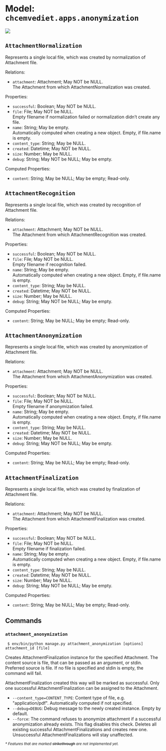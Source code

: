 # Model: `chcemvediet.apps.anonymization`

![](assets/anonymization.svg)

## `AttachmentNormalization`

Represents a single local file, which was created by normalization of Attachment file.

Relations:
* `attachment`: Attachment; May NOT be NULL.\
  The Attachment from which AttachmentNormalization was created.

Properties:
* `successful`: Boolean; May NOT be NULL.
* `file`: File; May NOT be NULL.\
  Empty filename if normalization failed or normalization didn’t create any file.
* `name`: String; May be empty.\
  Automatically computed when creating a new object. Empty, if file.name is empty.
* `content_type`: String; May be NULL.
* `created`: Datetime; May NOT be NULL.
* `size`: Number; May be NULL.
* `debug`: String; May NOT be NULL; May be empty.

Computed Properties:
* `content`: String; May be NULL; May be empty; Read-only.

## `AttachmentRecognition`

Represents a single local file, which was created by recognition of Attachment file.

Relations:
* `attachment`: Attachment; May NOT be NULL.\
  The Attachment from which AttachmentRecognition was created.

Properties:
* `successful`: Boolean; May NOT be NULL.
* `file`: File; May NOT be NULL.\
  Empty filename if recognition failed.
* `name`: String; May be empty.\
  Automatically computed when creating a new object. Empty, if file.name is empty.
* `content_type`: String; May be NULL.
* `created`: Datetime; May NOT be NULL.
* `size`: Number; May be NULL.
* `debug`: String; May NOT be NULL; May be empty.

Computed Properties:
* `content`: String; May be NULL; May be empty; Read-only.

## `AttachmentAnonymization`

Represents a single local file, which was created by anonymization of Attachment file.

Relations:
* `attachment`: Attachment; May NOT be NULL.\
  The Attachment from which AttachmentAnonymization was created.

Properties:
* `successful`: Boolean; May NOT be NULL.
* `file`: File; May NOT be NULL.\
  Empty filename if anonymization failed.
* `name`: String; May be empty.\
  Automatically computed when creating a new object. Empty, if file.name is empty.
* `content_type`: String; May be NULL.
* `created`: Datetime; May NOT be NULL.
* `size`: Number; May be NULL.
* `debug`: String; May NOT be NULL; May be empty.

Computed Properties:
* `content`: String; May be NULL; May be empty; Read-only.

## `AttachmentFinalization`

Represents a single local file, which was created by finalization of Attachment file.

Relations:
* `attachment`: Attachment; May NOT be NULL.\
  The Attachment from which AttachmentFinalization was created.

Properties:
* `successful`: Boolean; May NOT be NULL.
* `file`: File; May NOT be NULL.\
  Empty filename if finalization failed.
* `name`: String; May be empty.\
  Automatically computed when creating a new object. Empty, if file.name is empty.
* `content_type`: String; May be NULL.
* `created`: Datetime; May NOT be NULL.
* `size`: Number; May be NULL.
* `debug`: String; May NOT be NULL; May be empty.

Computed Properties:
* `content`: String; May be NULL; May be empty; Read-only.

## Commands

### `attachment_anonymization`

	 $ env/bin/python manage.py attachment_anonymization [options] attachment_id [file]


Creates AttachmentFinalization instance for the specified Attachment. The content source is file,
that can be passed as an argument, or stdin. Preferred source is file. If no file is specified and
stdin is empty, the command will fail.

AttachmentFinalization created this way will be marked as successful. Only one successful
AttachmentFinalization can be assigned to the Attachment.

* `--content_type=CONTENT_TYPE`: Content type of file, e.g. "application/pdf". Automatically
                                 computed if not specified.
* `--debug=DEBUG`: Debug message to the newly created instance. Empty by default.
* `--force`: The command refuses to anonymize attachment if a successful anonymization already
             exists. This flag disables this check. Deletes all existing successful
             AttachmentFinalizations and creates new one. Unsuccessful AttachmentFinalizations will
             stay unaffected.


<sub>*\* Features that are marked ~~strikethrough~~ are not implemented yet.*</sub>
